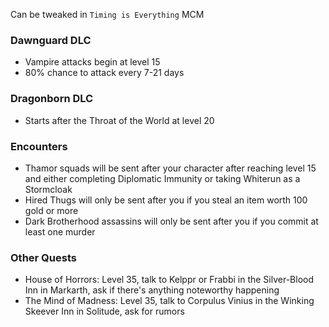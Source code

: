 Can be tweaked in `Timing is Everything` MCM

### Dawnguard DLC
- Vampire attacks begin at level 15
- 80% chance to attack every 7-21 days

### Dragonborn DLC
- Starts after the Throat of the World at level 20

### Encounters
- Thamor squads will be sent after your character after reaching level 15 and either completing Diplomatic Immunity or taking Whiterun as a Stormcloak
- Hired Thugs will only be sent after you if you steal an item worth 100 gold or more
- Dark Brotherhood assassins will only be sent after you if you commit at least one murder

### Other Quests
- House of Horrors: Level 35, talk to Kelppr or Frabbi in the Silver-Blood Inn in Markarth, ask if there's anything noteworthy happening
- The Mind of Madness: Level 35, talk to Corpulus Vinius in the Winking Skeever Inn in Solitude, ask for rumors
